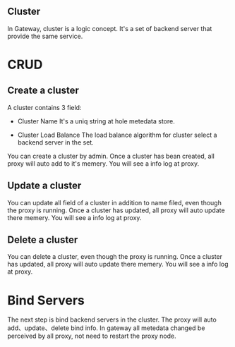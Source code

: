 Cluster
-------
In Gateway, cluster is a logic concept. It's a set of backend server that provide the same service.

# CRUD
## Create a cluster
A cluster contains 3 field:

* Cluster Name
  It's a uniq string at hole metedata store.

* Cluster Load Balance
  The load balance algorithm for cluster select a backend server in the set.

You can create a cluster by admin. Once a cluster has bean created, all proxy will auto add to it's memery. You will see a info log at proxy.

## Update a cluster
You can update all field of a cluster in addition to name filed, even though the proxy is running. Once a cluster has updated, all proxy will auto update there memery. You will see a info log at proxy.

## Delete a cluster
You can delete a cluster, even though the proxy is running. Once a cluster has updated, all proxy will auto update there memery. You will see a info log at proxy.

# Bind Servers
The next step is bind backend servers in the cluster. The proxy will auto add、update、delete bind info. In gateway all metedata changed be perceived by all proxy, not need to restart the proxy node.